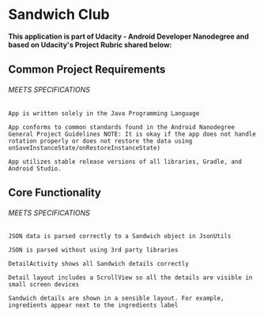 # Sandwich Club

**This application is part of Udacity - Android Developer Nanodegree and based on Udacity's Project Rubric shared below:**

## Common Project Requirements

###### MEETS SPECIFICATIONS

```
App is written solely in the Java Programming Language

App conforms to common standards found in the Android Nanodegree General Project Guidelines NOTE: It is okay if the app does not handle rotation properly or does not restore the data using onSaveInstanceState/onRestoreInstanceState)

App utilizes stable release versions of all libraries, Gradle, and Android Studio.

```
## Core Functionality

###### MEETS SPECIFICATIONS

```
JSON data is parsed correctly to a Sandwich object in JsonUtils

JSON is parsed without using 3rd party libraries

DetailActivity shows all Sandwich details correctly

Detail layout includes a ScrollView so all the details are visible in small screen devices

Sandwich details are shown in a sensible layout. For example, ingredients appear next to the ingredients label

```


